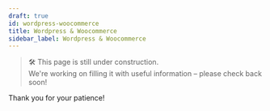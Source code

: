 ```yaml
---
draft: true
id: wordpress-woocommerce
title: Wordpress & Woocommerce
sidebar_label: Wordpress & Woocommerce
---
```

> 🛠️ This page is still under construction.  
> We're working on filling it with useful information – please check back soon!

Thank you for your patience!
